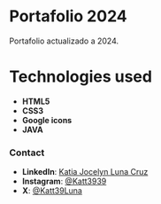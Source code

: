 # Portafolio 2024

Portafolio actualizado a 2024.

# Technologies used

+ **HTML5**
+ **CSS3**
+ **Google icons**
+ **JAVA**

### Contact

+ **LinkedIn**: [Katia Jocelyn Luna Cruz](https://www.linkedin.com/in/katialuna39)
+ **Instagram**: [@Katt3939](https://www.instagram.com/katt3939/)
+ **X**: [@Katt39Luna](https://x.com/Katt39Luna)
